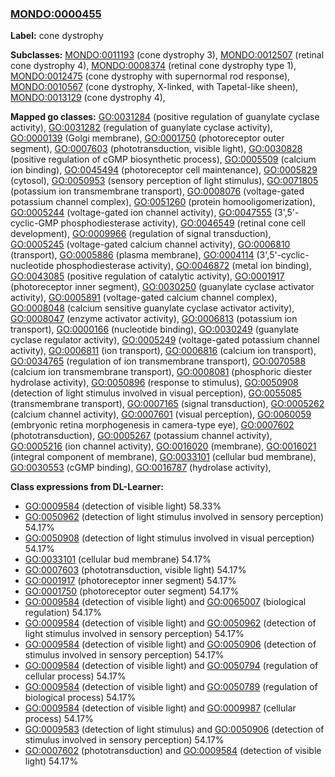 
### [MONDO:0000455](http://purl.obolibrary.org/obo/MONDO_0000455)
**Label:** cone dystrophy

**Subclasses:** [MONDO:0011193](http://purl.obolibrary.org/obo/MONDO_0011193) (cone dystrophy 3), [MONDO:0012507](http://purl.obolibrary.org/obo/MONDO_0012507) (retinal cone dystrophy 4), [MONDO:0008374](http://purl.obolibrary.org/obo/MONDO_0008374) (retinal cone dystrophy type 1), [MONDO:0012475](http://purl.obolibrary.org/obo/MONDO_0012475) (cone dystrophy with supernormal rod response), [MONDO:0010567](http://purl.obolibrary.org/obo/MONDO_0010567) (cone dystrophy, X-linked, with Tapetal-like sheen), [MONDO:0013129](http://purl.obolibrary.org/obo/MONDO_0013129) (cone dystrophy 4), 

**Mapped go classes:** [GO:0031284](http://purl.obolibrary.org/obo/GO_0031284) (positive regulation of guanylate cyclase activity), [GO:0031282](http://purl.obolibrary.org/obo/GO_0031282) (regulation of guanylate cyclase activity), [GO:0000139](http://purl.obolibrary.org/obo/GO_0000139) (Golgi membrane), [GO:0001750](http://purl.obolibrary.org/obo/GO_0001750) (photoreceptor outer segment), [GO:0007603](http://purl.obolibrary.org/obo/GO_0007603) (phototransduction, visible light), [GO:0030828](http://purl.obolibrary.org/obo/GO_0030828) (positive regulation of cGMP biosynthetic process), [GO:0005509](http://purl.obolibrary.org/obo/GO_0005509) (calcium ion binding), [GO:0045494](http://purl.obolibrary.org/obo/GO_0045494) (photoreceptor cell maintenance), [GO:0005829](http://purl.obolibrary.org/obo/GO_0005829) (cytosol), [GO:0050953](http://purl.obolibrary.org/obo/GO_0050953) (sensory perception of light stimulus), [GO:0071805](http://purl.obolibrary.org/obo/GO_0071805) (potassium ion transmembrane transport), [GO:0008076](http://purl.obolibrary.org/obo/GO_0008076) (voltage-gated potassium channel complex), [GO:0051260](http://purl.obolibrary.org/obo/GO_0051260) (protein homooligomerization), [GO:0005244](http://purl.obolibrary.org/obo/GO_0005244) (voltage-gated ion channel activity), [GO:0047555](http://purl.obolibrary.org/obo/GO_0047555) (3',5'-cyclic-GMP phosphodiesterase activity), [GO:0046549](http://purl.obolibrary.org/obo/GO_0046549) (retinal cone cell development), [GO:0009966](http://purl.obolibrary.org/obo/GO_0009966) (regulation of signal transduction), [GO:0005245](http://purl.obolibrary.org/obo/GO_0005245) (voltage-gated calcium channel activity), [GO:0006810](http://purl.obolibrary.org/obo/GO_0006810) (transport), [GO:0005886](http://purl.obolibrary.org/obo/GO_0005886) (plasma membrane), [GO:0004114](http://purl.obolibrary.org/obo/GO_0004114) (3',5'-cyclic-nucleotide phosphodiesterase activity), [GO:0046872](http://purl.obolibrary.org/obo/GO_0046872) (metal ion binding), [GO:0043085](http://purl.obolibrary.org/obo/GO_0043085) (positive regulation of catalytic activity), [GO:0001917](http://purl.obolibrary.org/obo/GO_0001917) (photoreceptor inner segment), [GO:0030250](http://purl.obolibrary.org/obo/GO_0030250) (guanylate cyclase activator activity), [GO:0005891](http://purl.obolibrary.org/obo/GO_0005891) (voltage-gated calcium channel complex), [GO:0008048](http://purl.obolibrary.org/obo/GO_0008048) (calcium sensitive guanylate cyclase activator activity), [GO:0008047](http://purl.obolibrary.org/obo/GO_0008047) (enzyme activator activity), [GO:0006813](http://purl.obolibrary.org/obo/GO_0006813) (potassium ion transport), [GO:0000166](http://purl.obolibrary.org/obo/GO_0000166) (nucleotide binding), [GO:0030249](http://purl.obolibrary.org/obo/GO_0030249) (guanylate cyclase regulator activity), [GO:0005249](http://purl.obolibrary.org/obo/GO_0005249) (voltage-gated potassium channel activity), [GO:0006811](http://purl.obolibrary.org/obo/GO_0006811) (ion transport), [GO:0006816](http://purl.obolibrary.org/obo/GO_0006816) (calcium ion transport), [GO:0034765](http://purl.obolibrary.org/obo/GO_0034765) (regulation of ion transmembrane transport), [GO:0070588](http://purl.obolibrary.org/obo/GO_0070588) (calcium ion transmembrane transport), [GO:0008081](http://purl.obolibrary.org/obo/GO_0008081) (phosphoric diester hydrolase activity), [GO:0050896](http://purl.obolibrary.org/obo/GO_0050896) (response to stimulus), [GO:0050908](http://purl.obolibrary.org/obo/GO_0050908) (detection of light stimulus involved in visual perception), [GO:0055085](http://purl.obolibrary.org/obo/GO_0055085) (transmembrane transport), [GO:0007165](http://purl.obolibrary.org/obo/GO_0007165) (signal transduction), [GO:0005262](http://purl.obolibrary.org/obo/GO_0005262) (calcium channel activity), [GO:0007601](http://purl.obolibrary.org/obo/GO_0007601) (visual perception), [GO:0060059](http://purl.obolibrary.org/obo/GO_0060059) (embryonic retina morphogenesis in camera-type eye), [GO:0007602](http://purl.obolibrary.org/obo/GO_0007602) (phototransduction), [GO:0005267](http://purl.obolibrary.org/obo/GO_0005267) (potassium channel activity), [GO:0005216](http://purl.obolibrary.org/obo/GO_0005216) (ion channel activity), [GO:0016020](http://purl.obolibrary.org/obo/GO_0016020) (membrane), [GO:0016021](http://purl.obolibrary.org/obo/GO_0016021) (integral component of membrane), [GO:0033101](http://purl.obolibrary.org/obo/GO_0033101) (cellular bud membrane), [GO:0030553](http://purl.obolibrary.org/obo/GO_0030553) (cGMP binding), [GO:0016787](http://purl.obolibrary.org/obo/GO_0016787) (hydrolase activity), 

**Class expressions from DL-Learner:**

- [GO:0009584](http://purl.obolibrary.org/obo/GO_0009584) (detection of visible light) 58.33%
- [GO:0050962](http://purl.obolibrary.org/obo/GO_0050962) (detection of light stimulus involved in sensory perception) 54.17%
- [GO:0050908](http://purl.obolibrary.org/obo/GO_0050908) (detection of light stimulus involved in visual perception) 54.17%
- [GO:0033101](http://purl.obolibrary.org/obo/GO_0033101) (cellular bud membrane) 54.17%
- [GO:0007603](http://purl.obolibrary.org/obo/GO_0007603) (phototransduction, visible light) 54.17%
- [GO:0001917](http://purl.obolibrary.org/obo/GO_0001917) (photoreceptor inner segment) 54.17%
- [GO:0001750](http://purl.obolibrary.org/obo/GO_0001750) (photoreceptor outer segment) 54.17%
- [GO:0009584](http://purl.obolibrary.org/obo/GO_0009584) (detection of visible light) and [GO:0065007](http://purl.obolibrary.org/obo/GO_0065007) (biological regulation) 54.17%
- [GO:0009584](http://purl.obolibrary.org/obo/GO_0009584) (detection of visible light) and [GO:0050962](http://purl.obolibrary.org/obo/GO_0050962) (detection of light stimulus involved in sensory perception) 54.17%
- [GO:0009584](http://purl.obolibrary.org/obo/GO_0009584) (detection of visible light) and [GO:0050906](http://purl.obolibrary.org/obo/GO_0050906) (detection of stimulus involved in sensory perception) 54.17%
- [GO:0009584](http://purl.obolibrary.org/obo/GO_0009584) (detection of visible light) and [GO:0050794](http://purl.obolibrary.org/obo/GO_0050794) (regulation of cellular process) 54.17%
- [GO:0009584](http://purl.obolibrary.org/obo/GO_0009584) (detection of visible light) and [GO:0050789](http://purl.obolibrary.org/obo/GO_0050789) (regulation of biological process) 54.17%
- [GO:0009584](http://purl.obolibrary.org/obo/GO_0009584) (detection of visible light) and [GO:0009987](http://purl.obolibrary.org/obo/GO_0009987) (cellular process) 54.17%
- [GO:0009583](http://purl.obolibrary.org/obo/GO_0009583) (detection of light stimulus) and [GO:0050906](http://purl.obolibrary.org/obo/GO_0050906) (detection of stimulus involved in sensory perception) 54.17%
- [GO:0007602](http://purl.obolibrary.org/obo/GO_0007602) (phototransduction) and [GO:0009584](http://purl.obolibrary.org/obo/GO_0009584) (detection of visible light) 54.17%


